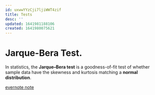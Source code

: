```yaml
---
id: uxwwYYzCji7ljiWWT4zif
title: Tests
desc: ''
updated: 1641981188106
created: 1641980075621
---
```


# Jarque-Bera Test.
In statistics, the __Jarque–Bera test__ is a goodness-of-fit test of whether sample data have the skewness and kurtosis matching a __normal distribution__. 

[evernote note](https://www.evernote.com/shard/s101/nl/11122041/48ca61f7-8c3a-443a-b412-78499d2e7e98?title=5.4.1%20The%20Jarque%7BBera%20test)